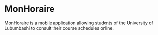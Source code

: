 # MonHoraire
MonHoraire is a mobile application allowing students of the University of Lubumbashi to consult their course schedules online.